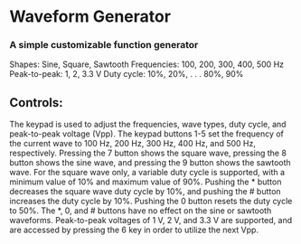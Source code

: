 Waveform Generator
=========

### A simple customizable function generator  

Shapes: Sine, Square, Sawtooth
Frequencies: 100, 200, 300, 400, 500 Hz
Peak-to-peak: 1, 2, 3.3 V
Duty cycle: 10%, 20%, . . . 80%, 90%

## Controls:

The keypad is used to adjust the frequencies, wave types, duty cycle, and peak-to-peak voltage (Vpp). 
The keypad buttons 1-5 set the frequency of the current wave to 100 Hz, 200 Hz, 300 Hz, 400 Hz, and 500 Hz, respectively. 
Pressing the 7 button shows the square wave, pressing the 8 button shows the sine wave, and pressing the 9 button shows the sawtooth wave. 
For the square wave only, a variable duty cycle is supported, with a minimum value of 10% and maximum value of 90%. 
Pushing the * button decreases the square wave duty cycle by 10%, and pushing the # button increases the duty cycle by 10%. 
Pushing the 0 button resets the duty cycle to 50%. 
The *, 0, and # buttons have no effect on the sine or sawtooth waveforms.
Peak-to-peak voltages of 1 V, 2 V, and 3.3 V are supported, and are accessed by pressing the 6 key in order to utilize the next Vpp.
